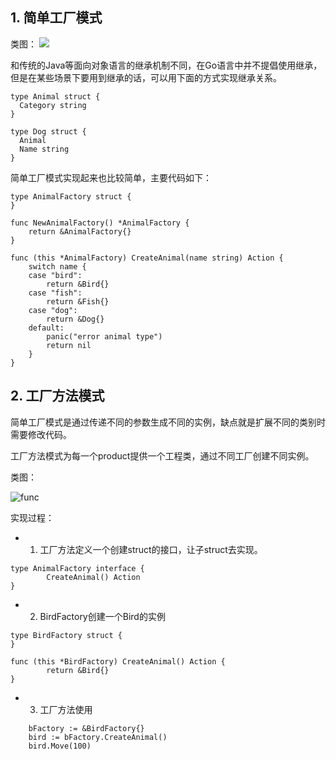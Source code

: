 ## 1. 简单工厂模式

类图：
![](http://img.blog.csdn.net/20170826202731964)

和传统的Java等面向对象语言的继承机制不同，在Go语言中并不提倡使用继承，但是在某些场景下要用到继承的话，可以用下面的方式实现继承关系。

```
type Animal struct {
  Category string
}

type Dog struct {
  Animal
  Name string
}
```
简单工厂模式实现起来也比较简单，主要代码如下：

```
type AnimalFactory struct {
}

func NewAnimalFactory() *AnimalFactory {
	return &AnimalFactory{}
}

func (this *AnimalFactory) CreateAnimal(name string) Action {
	switch name {
	case "bird":
		return &Bird{}
	case "fish":
		return &Fish{}
	case "dog":
		return &Dog{}
	default:
		panic("error animal type")
		return nil
	}
}
```

## 2. 工厂方法模式

简单工厂模式是通过传递不同的参数生成不同的实例，缺点就是扩展不同的类别时需要修改代码。

工厂方法模式为每一个product提供一个工程类，通过不同工厂创建不同实例。

类图：

![func](http://p0.qhimg.com/t0136c0b7b213d65023.gif)

实现过程：

- 1. 工厂方法定义一个创建struct的接口，让子struct去实现。

```
type AnimalFactory interface {
        CreateAnimal() Action
}

```

- 2. BirdFactory创建一个Bird的实例

```
type BirdFactory struct {
}

func (this *BirdFactory) CreateAnimal() Action {
        return &Bird{}
}

```

- 3. 工厂方法使用

```
    bFactory := &BirdFactory{}
    bird := bFactory.CreateAnimal()
    bird.Move(100)

```
